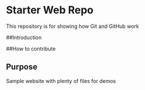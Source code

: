 # Starter Web Repo

This repository is for showing how Git and GitHub work

##Introduction

##How to contribute

## Purpose

Sample website with plenty of files for demos